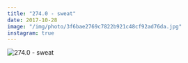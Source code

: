 ```yaml
---
title: "274.0 - sweat"
date: 2017-10-28
image: "/img/photo/3f6bae2769c7822b921c48cf92ad76da.jpg"
instagram: true
---
```


![274.0 - sweat](/img/photo/3f6bae2769c7822b921c48cf92ad76da.jpg)
